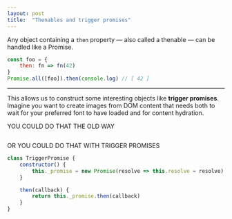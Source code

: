 ```yaml
---
layout: post
title:  "Thenables and trigger promises"
---
```


Any object containing a `then` property — also called a thenable — can be handled like a Promise.
``` javascript
const foo = {
    then: fn => fn(42)
}
Promise.all([foo]).then(console.log) // [ 42 ]
```

<hr>

This allows us to construct some interesting objects like **trigger promises**. Imagine you want to create images from DOM content that needs both to wait for your preferred font to have loaded and for content hydration. 

YOU COULD DO THAT THE OLD WAY
``` javascript
```

OR YOU COULD DO THAT WITH TRIGGER PROMISES

``` javascript
class TriggerPromise {
    constructor() {
        this._promise = new Promise(resolve => this.resolve = resolve)
    }

    then(callback) {
        return this._promise.then(callback)
    }
}
```